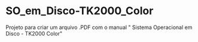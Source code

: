 # SO_em_Disco-TK2000_Color
Projeto para criar um arquivo .PDF com o manual " Sistema Operacional em Disco - TK2000 Color"
